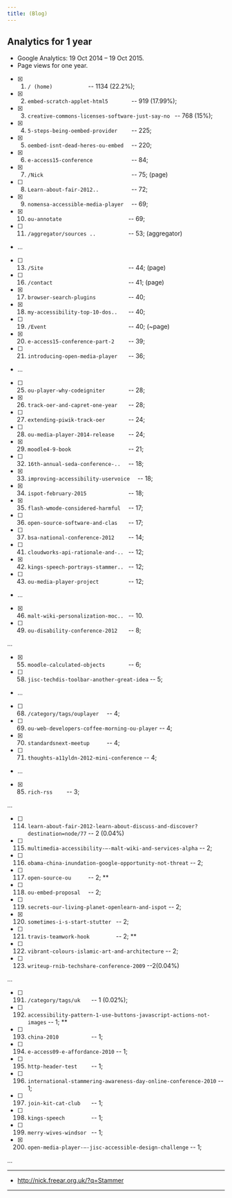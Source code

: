 ```yaml
---
title: (Blog)
---
```


## Analytics for 1 year

* Google Analytics:  19 Oct 2014 – 19 Oct 2015.
* Page views for one year.


* [x] 1. `/ (home)           ` -- 1134 (22.2%);
* [x] 2. `embed-scratch-applet-html5       ` -- 919 (17.99%);
* [x] 3. `creative-commons-licenses-software-just-say-no ` -- 768 (15%);
* [x] 4. `5-steps-being-oembed-provider    ` -- 225;
* [x] 5. `oembed-isnt-dead-heres-ou-embed  ` -- 220;
* [x] 6. `e-access15-conference            ` -- 84;
* [x] 7. `/Nick                            ` -- 75; (page)
* [ ] 8. `Learn-about-fair-2012..          ` -- 72;
* [x] 9. `nomensa-accessible-media-player  ` -- 69;
* [x] 10. `ou-annotate                     ` -- 69;
* [ ] 11. `/aggregator/sources ..          ` -- 53; (aggregator)
* ...
* [ ] 13. `/Site                           ` -- 44; (page)
* [ ] 16. `/contact                        ` -- 41; (page)
* [x] 17. `browser-search-plugins          ` -- 40;
* [x] 18. `my-accessibility-top-10-dos..   ` -- 40;
* [ ] 19. `/Event                          ` -- 40; (~page)
* [x] 20. `e-access15-conference-part-2    ` -- 39;
* [ ] 21. `introducing-open-media-player   ` -- 36;
* ...
* [ ] 25. `ou-player-why-codeigniter       ` -- 28;
* [x] 26. `track-oer-and-capret-one-year   ` -- 28;
* [ ] 27. `extending-piwik-track-oer       ` -- 24;
* [ ] 28. `ou-media-player-2014-release    ` -- 24;
* [x] 29. `moodle4-9-book                  ` -- 21;
* [ ] 32. `16th-annual-seda-conference-..  ` -- 18;
* [x] 33. `improving-accessibility-uservoice  ` -- 18;
* [x] 34. `ispot-february-2015             ` -- 18;
* [x] 35. `flash-wmode-considered-harmful  ` -- 17;
* [ ] 36. `open-source-software-and-clas   ` -- 17;
* [ ] 37. `bsa-national-conference-2012    ` -- 14;
* [ ] 41. `cloudworks-api-rationale-and-.. ` -- 12;
* [x] 42. `kings-speech-portrays-stammer.. ` -- 12;
* [ ] 43. `ou-media-player-project         ` -- 12;
* ...
* [x] 46. `malt-wiki-personalization-moc.. ` -- 10.
* [ ] 49. `ou-disability-conference-2012   ` -- 8;

...

* [x] 55. `moodle-calculated-objects       ` -- 6;
* [ ] 58. `jisc-techdis-toolbar-another-great-idea` -- 5;
* ...
* [ ] 68.	`/category/tags/ouplayer  ` -- 4;
*	[ ] 69.	`ou-web-developers-coffee-morning-ou-player` -- 4;
* [x] 70.	`standardsnext-meetup     ` -- 4;
* [ ] 71. `thoughts-a11yldn-2012-mini-conference` -- 4;
* ...
* [x] 85. `rich-rss    ` -- 3;

...

* [ ] 114. `learn-about-fair-2012-learn-about-discuss-and-discover?destination=node/77` -- 2 (0.04%)
* [ ] 115. `multimedia-accessibility-–-malt-wiki-and-services-alpha` -- 2;
* [ ] 116. `obama-china-inundation-google-opportunity-not-threat` -- 2;
* [ ] 117. `open-source-ou     ` -- 2; **
* [ ] 118. `ou-embed-proposal  ` -- 2;
* [ ] 119. `secrets-our-living-planet-openlearn-and-ispot` -- 2;
* [x] 120. `sometimes-i-s-start-stutter ` -- 2;
* [ ] 121. `travis-teamwork-hook        ` -- 2; **
* [ ] 122. `vibrant-colours-islamic-art-and-architecture` -- 2;
* [ ] 123. `writeup-rnib-techshare-conference-2009` --2(0.04%)

...

* [ ] 191. `/category/tags/uk   ` -- 1 (0.02%);
* [ ] 192. `accessibility-pattern-1-use-buttons-javascript-actions-not-images` -- 1; **
* [ ] 193. `china-2010          ` -- 1;
* [ ] 194. `e-access09-e-affordance-2010` -- 1;
* [ ] 195. `http-header-test    ` -- 1;
* [ ] 196. `international-stammering-awareness-day-online-conference-2010` -- 1;
* [ ] 197. `join-kit-cat-club   ` -- 1;
* [ ] 198. `kings-speech        ` -- 1;
* [ ] 199. `merry-wives-windsor ` -- 1;
*	[x] 200. `open-media-player-–-jisc-accessible-design-challenge` -- 1;

...

---

* http://nick.freear.org.uk/?q=Stammer

---
